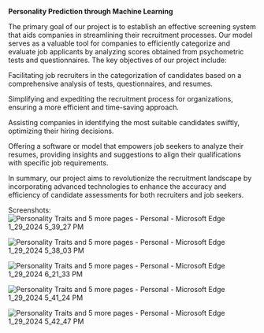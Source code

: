 **Personality Prediction through Machine Learning**

The primary goal of our project is to establish an effective screening system that aids companies in streamlining their recruitment processes. Our model serves as a valuable tool for companies to efficiently categorize and evaluate job applicants by analyzing scores obtained from psychometric tests and questionnaires. The key objectives of our project include:

Facilitating job recruiters in the categorization of candidates based on a comprehensive analysis of tests, questionnaires, and resumes.

Simplifying and expediting the recruitment process for organizations, ensuring a more efficient and time-saving approach.

Assisting companies in identifying the most suitable candidates swiftly, optimizing their hiring decisions.

Offering a software or model that empowers job seekers to analyze their resumes, providing insights and suggestions to align their qualifications with specific job requirements.

In summary, our project aims to revolutionize the recruitment landscape by incorporating advanced technologies to enhance the accuracy and efficiency of candidate assessments for both recruiters and job seekers.

Screenshots:
![Personality Traits and 5 more pages - Personal - Microsoft​ Edge 1_29_2024 5_39_27 PM](https://github.com/surajgajul/personality_pred/assets/95496170/1ed08951-7bf2-44c6-8275-3a2ce4efbd13)

![Personality Traits and 5 more pages - Personal - Microsoft​ Edge 1_29_2024 5_38_03 PM](https://github.com/surajgajul/personality_pred/assets/95496170/fee8db35-6c65-494b-942b-5adf2a3a374e)

![Personality Traits and 5 more pages - Personal - Microsoft​ Edge 1_29_2024 6_21_33 PM](https://github.com/surajgajul/personality_pred/assets/95496170/cf788a2b-66bd-4f0c-9fca-827ef7c26a6e)

![Personality Traits and 5 more pages - Personal - Microsoft​ Edge 1_29_2024 5_41_24 PM](https://github.com/surajgajul/personality_pred/assets/95496170/5873e887-30da-4aca-85e5-b3899bceff58)

![Personality Traits and 5 more pages - Personal - Microsoft​ Edge 1_29_2024 5_42_47 PM](https://github.com/surajgajul/personality_pred/assets/95496170/e8283aaa-502f-4a9c-aaed-551466634ab0)


